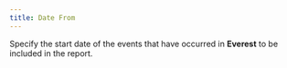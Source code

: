 ```yaml
---
title: Date From
---
```



Specify the start date of the events that have occurred in **Everest**  to be included in the report.
